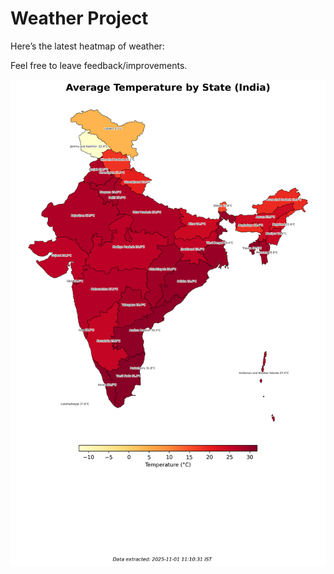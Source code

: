 # Weather Project

Here’s the latest heatmap of weather:

Feel free to leave feedback/improvements.

![India Heatmap](docs/assets/india_heatmap.png?v=059D51)
